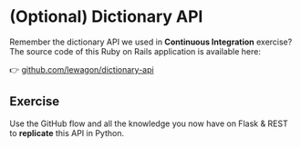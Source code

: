 # (Optional) Dictionary API

Remember the dictionary API we used in **Continuous Integration** exercise? The source code of this Ruby on Rails application is available here:

:point_right: [github.com/lewagon/dictionary-api](https://github.com/lewagon/dictionary-api)

## Exercise

Use the GitHub flow and all the knowledge you now have on Flask & REST to **replicate** this API in Python.
